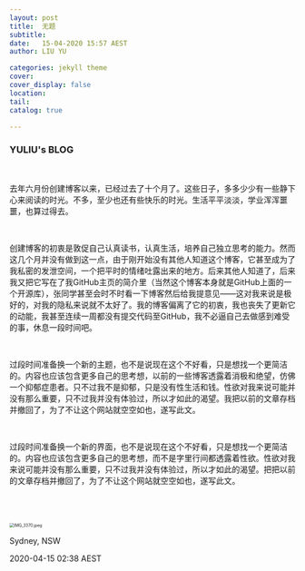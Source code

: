 ```yaml
---
layout: post
title:  无题
subtitle: 
date:   15-04-2020 15:57 AEST
author: LIU YU

categories: jekyll theme
cover: 
cover_display: false
location: 
tail: 
catalog: true 

---
```


### YULIU's BLOG

<br>

​		去年六月份创建博客以来，已经过去了十个月了。这些日子，多多少少有一些静下心来阅读的时光。不多，至少也还有些快乐的时光。生活平平淡淡，学业浑浑噩噩，也算过得去。

<br>

​		创建博客的初衷是敦促自己认真读书，认真生活，培养自己独立思考的能力。然而这几个月并没有做到这一点，由于刚开始没有其他人知道这个博客，它甚至成为了我私密的发泄空间，一个把平时的情绪吐露出来的地方。后来其他人知道了，后来我又把它写在了我GitHub主页的简介里（当然这个博客本身就是GitHub上面的一个开源库），张同学甚至会时不时看一下博客然后给我提意见——这对我来说是极好的，对我的隐私来说就不太好了。我的博客偏离了它的初衷，我也丧失了更新它的动能，我甚至连续一周都没有提交代码至GitHub，我不必逼自己去做感到难受的事，休息一段时间吧。

<br>

​	过段时间准备换一个新的主题，也不是说现在这个不好看，只是想找一个更简洁的。内容也应该包含更多自己的思考想，以前的一些博客透露着消极和绝望，仿佛一个抑郁症患者。只不过我不是抑郁，只是没有性生活和钱。性欲对我来说可能并没有那么重要，只不过我并没有体验过，所以才如此的渴望。我把以前的文章存档并撤回了，为了不让这个网站就空空如也，遂写此文。

<br>

​		过段时间准备换一个新的界面，也不是说现在这个不好看，只是想找一个更简洁的。内容也应该包含更多自己的思考想，而不是字里行间都透露着性欲。性欲对我来说可能并没有那么重要，只不过我并没有体验过，所以才如此的渴望。把把以前的文章存档并撤回了，为了不让这个网站就空空如也，遂写此文。

<br>

<br>

<br>

<img src="https://i.loli.net/2020/04/16/jfWuv9r5dY8IbJk.jpg" alt="IMG_3370.jpeg" style="zoom:50%;" />



Sydney, NSW

2020-04-15    02:38     AEST





